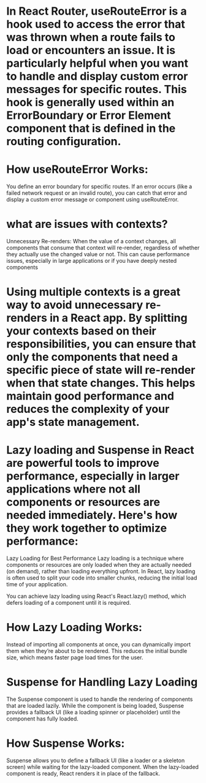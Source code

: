 
# In React Router, useRouteError is a hook used to access the error that was thrown when a route fails to load or encounters an issue. It is particularly helpful when you want to handle and display custom error messages for specific routes. This hook is generally used within an ErrorBoundary or Error Element component that is defined in the routing configuration.

 # How useRouteError Works:
You define an error boundary for specific routes.
If an error occurs (like a failed network request or an invalid route), you can catch that error and display a custom error message or component using useRouteError.

# what are issues with contexts?
Unnecessary Re-renders: When the value of a context changes, all components that consume that context will re-render, regardless of whether they actually use the changed value or not. This can cause performance issues, especially in large applications or if you have deeply nested components

# Using multiple contexts is a great way to avoid unnecessary re-renders in a React app. By splitting your contexts based on their responsibilities, you can ensure that only the components that need a specific piece of state will re-render when that state changes. This helps maintain good performance and reduces the complexity of your app's state management.



# Lazy loading and Suspense in React are powerful tools to improve performance, especially in larger applications where not all components or resources are needed immediately. Here's how they work together to optimize performance:

Lazy Loading for Best Performance
Lazy loading is a technique where components or resources are only loaded when they are actually needed (on demand), rather than loading everything upfront. In React, lazy loading is often used to split your code into smaller chunks, reducing the initial load time of your application.

You can achieve lazy loading using React's React.lazy() method, which defers loading of a component until it is required.

# How Lazy Loading Works:
Instead of importing all components at once, you can dynamically import them when they’re about to be rendered.
This reduces the initial bundle size, which means faster page load times for the user.


# Suspense for Handling Lazy Loading
The Suspense component is used to handle the rendering of components that are loaded lazily. While the component is being loaded, Suspense provides a fallback UI (like a loading spinner or placeholder) until the component has fully loaded.

# How Suspense Works:
Suspense allows you to define a fallback UI (like a loader or a skeleton screen) while waiting for the lazy-loaded component.
When the lazy-loaded component is ready, React renders it in place of the fallback.
